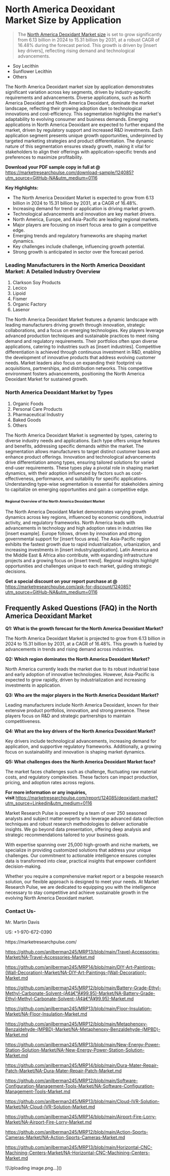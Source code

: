 <h1>North America Deoxidant Market&nbsp;Size by Application</h1><blockquote><p>The <a href="https://marketresearchpulse.com/download-sample/124085?utm_source=GitHub-NA&amp;utm_medium=0116">North America Deoxidant Market size</a> is set to grow significantly from 6.13 billion in 2024 to 15.31 billion by 2031, at a robust CAGR of 16.48% during the forecast period. This growth is driven by [insert key drivers], reflecting rising demand and technological advancements.</p></blockquote><ul><li>Soy Lecithin<li> Sunflower Lecithin<li> Others</li></ul><p>The North America Deoxidant market size by application demonstrates significant variation across key segments, driven by industry-specific requirements and advancements. Diverse applications, such as North America Deoxidant and North America Deoxidant, dominate the market landscape, reflecting their growing adoption due to technological innovations and cost-efficiency. This segmentation highlights the market's adaptability to evolving consumer and business demands. Emerging applications in North America Deoxidant are expected to further expand the market, driven by regulatory support and increased R&D investments. Each application segment presents unique growth opportunities, underpinned by targeted marketing strategies and product differentiation. The dynamic nature of this segmentation ensures steady growth, making it vital for stakeholders to align their offerings with application-specific trends and preferences to maximize profitability.</p><p><strong>Download your PDF sample copy in full at @ </strong><a href="https://marketresearchpulse.com/download-sample/124085?utm_source=GitHub-NA&amp;utm_medium=0116">https://marketresearchpulse.com/download-sample/124085?utm_source=GitHub-NA&amp;utm_medium=0116</a></p><p><strong>Key Highlights: </strong></p><ul><li>The North America Deoxidant Market is expected to grow from 6.13 billion in 2024 to 15.31 billion by 2031, at a CAGR of 16.48%.</li><li>Increasing demand for trend or application is driving market growth.</li><li>Technological advancements and innovation are key market drivers.</li><li>North America, Europe, and Asia-Pacific are leading regional markets.</li><li>Major players are focusing on insert focus area to gain a competitive edge.</li><li>Emerging trends and regulatory frameworks are shaping market dynamics.</li><li>Key challenges include challenge, influencing growth potential.</li><li>Strong growth is anticipated in sector over the forecast period.</li></ul><h3>Leading Manufacturers in the North America Deoxidant Market: A Detailed Industry Overview</h3><ol><li>Clarkson Soy Products</li><li>Lecico</li><li>Lipoid</li><li>Fismer</li><li>Organic Factory</li><li>Lasenor</li></ol><div class="flex max-w-full flex-col flex-grow"><div class="min-h-8 text-message flex w-full flex-col items-end gap-2 whitespace-normal break-words [.text-message+&amp;]:mt-5" dir="auto" data-message-author-role="assistant" data-message-id="fd8432e4-4910-450d-b182-61b7bfb0a01f" data-message-model-slug="gpt-4o"><div class="flex w-full flex-col gap-1 empty:hidden first:pt-[3px]"><div class="markdown prose w-full break-words dark:prose-invert light"><p>The North America Deoxidant Market features a dynamic landscape with leading manufacturers driving growth through innovation, strategic collaborations, and a focus on emerging technologies. Key players leverage advanced production techniques and sustainable practices to meet rising demand and regulatory requirements. Their portfolios often span diverse applications, catering to industries such as [insert industries]. Competitive differentiation is achieved through continuous investment in R&amp;D, enabling the development of innovative products that address evolving customer needs. Market leaders also focus on expanding their footprint via acquisitions, partnerships, and distribution networks. This competitive environment fosters advancements, positioning the North America Deoxidant Market for sustained growth.</p></div></div></div></div><h3>North America Deoxidant Market by Types</h3><ol><li>Organic Foods<li> Personal Care Products<li> Pharmaceutical Industry<li> Baked Goods<li> Others</li></ol><div class="flex max-w-full flex-col flex-grow"><div class="min-h-8 text-message flex w-full flex-col items-end gap-2 whitespace-normal break-words [.text-message+&amp;]:mt-5" dir="auto" data-message-author-role="assistant" data-message-id="084470be-0bb7-4664-bddf-5156b4f41249" data-message-model-slug="gpt-4o-mini"><div class="flex w-full flex-col gap-1 empty:hidden first:pt-[3px]"><div class="markdown prose w-full break-words dark:prose-invert light"><p>The North America Deoxidant Market is segmented by types, catering to diverse industry needs and applications. Each type offers unique features and benefits, addressing specific demands within the market. The segmentation allows manufacturers to target distinct customer bases and enhance product offerings. Innovation and technological advancements drive differentiation among types, ensuring tailored solutions for varied end-user requirements. These types play a pivotal role in shaping market dynamics, with their adoption influenced by factors such as cost-effectiveness, performance, and suitability for specific applications. Understanding type-wise segmentation is essential for stakeholders aiming to capitalize on emerging opportunities and gain a competitive edge.</p></div></div></div></div><h3><span style="font-size: 11px;">Regional Overview of the North America Deoxidant Market</span></h3><div class="flex max-w-full flex-col flex-grow"><div class="min-h-8 text-message flex w-full flex-col items-end gap-2 whitespace-normal break-words [.text-message+&amp;]:mt-5" dir="auto" data-message-author-role="assistant" data-message-id="e9038762-ce64-4e30-91c9-9bd413514231" data-message-model-slug="gpt-4o-mini"><div class="flex w-full flex-col gap-1 empty:hidden first:pt-[3px]"><div class="markdown prose w-full break-words dark:prose-invert light"><p>The North America Deoxidant Market demonstrates varying growth dynamics across key regions, influenced by economic conditions, industrial activity, and regulatory frameworks. North America leads with advancements in technology and high adoption rates in industries like [insert example]. Europe follows, driven by innovation and strong governmental support for [insert focus area]. The Asia-Pacific region exhibits the fastest growth due to rapid industrialization, urbanization, and increasing investments in [insert industry/application]. Latin America and the Middle East &amp; Africa also contribute, with expanding infrastructure projects and a growing focus on [insert trend]. Regional insights highlight opportunities and challenges unique to each market, guiding strategic decisions.</p></div></div></div></div><p><strong>Get a special discount on your report purchase at @ </strong><a href="https://marketresearchpulse.com/ask-for-discount/124085?utm_source=GitHub-NA&amp;utm_medium=0116">https://marketresearchpulse.com/ask-for-discount/124085?utm_source=GitHub-NA&amp;utm_medium=0116</a></p><h2>Frequently Asked Questions (FAQ) in the North America Deoxidant Market</h2><p><strong>Q1: What is the growth forecast for the North America Deoxidant Market?</strong></p><p>The North America Deoxidant Market is projected to grow from 6.13 billion in 2024 to 15.31 billion by 2031, at a CAGR of 16.48%. This growth is fueled by advancements in trends and rising demand across industries.</p><p><strong>Q2: Which region dominates the North America Deoxidant Market?</strong></p><p>North America currently leads the market due to its robust industrial base and early adoption of innovative technologies. However, Asia-Pacific is expected to grow rapidly, driven by industrialization and increasing investments in application.</p><p><strong>Q3: Who are the major players in the North America Deoxidant Market?</strong></p><p>Leading manufacturers include North America Deoxidant, known for their extensive product portfolios, innovation, and strong presence. These players focus on R&amp;D and strategic partnerships to maintain competitiveness.</p><p><strong>Q4: What are the key drivers of the North America Deoxidant Market?</strong></p><p>Key drivers include technological advancements, increasing demand for application, and supportive regulatory frameworks. Additionally, a growing focus on sustainability and innovation is shaping market dynamics.</p><p><strong>Q5: What challenges does the North America Deoxidant Market face?</strong></p><p>The market faces challenges such as challenge, fluctuating raw material costs, and regulatory complexities. These factors can impact production, pricing, and adoption rates across regions.</p><p><strong>For more information or any inquiries, visit&nbsp;</strong><a href="https://marketresearchpulse.com/report/124085/deoxidant-market?utm_source=Linkedin&utm_medium=0116">https://marketresearchpulse.com/report/124085/deoxidant-market?utm_source=Linkedin&utm_medium=0116</a></p><p>Market Research Pulse is powered by a team of over 250 seasoned analysts and subject matter experts who leverage advanced data collection techniques and robust research methodologies to deliver actionable insights. We go beyond data presentation, offering deep analysis and strategic recommendations tailored to your business goals.</p><p>With expertise spanning over 25,000 high-growth and niche markets, we specialize in providing customized solutions that address your unique challenges. Our commitment to actionable intelligence ensures complex data is transformed into clear, practical insights that empower confident decision-making.</p><p>Whether you require a comprehensive market report or a bespoke research solution, our flexible approach is designed to meet your needs. At Market Research Pulse, we are dedicated to equipping you with the intelligence necessary to stay competitive and achieve sustainable growth in the evolving North America Deoxidant market.</p><h3><strong>Contact Us-</strong></h3><p>Mr. Martin Davis</p><p>US: +1-970-672-0390</p><p>https://marketresearchpulse.com/</p><p><a href="https://github.com/anilberman245/MRP13/blob/main/Travel-Accessories-Market/NA-Travel-Accessories-Market.md">https://github.com/anilberman245/MRP13/blob/main/Travel-Accessories-Market/NA-Travel-Accessories-Market.md</a></p><p><a href="https://github.com/anilberman245/MRP14/blob/main/DIY-Art-Paintings-(Wall-Decoration)-Market/NA-DIY-Art-Paintings-(Wall-Decoration)-Market.md">https://github.com/anilberman245/MRP14/blob/main/DIY-Art-Paintings-(Wall-Decoration)-Market/NA-DIY-Art-Paintings-(Wall-Decoration)-Market.md</a></p><p><a href="https://github.com/anilberman245/MRP12/blob/main/Battery-Grade-Ethyl-Methyl-Carbonate-Solvent-(Ã¢â€°Â¥99.95)-Market/NA-Battery-Grade-Ethyl-Methyl-Carbonate-Solvent-(Ã¢â€°Â¥99.95)-Market.md">https://github.com/anilberman245/MRP12/blob/main/Battery-Grade-Ethyl-Methyl-Carbonate-Solvent-(Ã¢â€°Â¥99.95)-Market/NA-Battery-Grade-Ethyl-Methyl-Carbonate-Solvent-(Ã¢â€°Â¥99.95)-Market.md</a></p><p><a href="https://github.com/anilberman245/MRP13/blob/main/Floor-Insulation-Market/NA-Floor-Insulation-Market.md">https://github.com/anilberman245/MRP13/blob/main/Floor-Insulation-Market/NA-Floor-Insulation-Market.md</a></p><p><a href="https://github.com/anilberman245/MRP12/blob/main/Metaphenoxy-Benzaldehyde-(MPBD)-Market/NA-Metaphenoxy-Benzaldehyde-(MPBD)-Market.md">https://github.com/anilberman245/MRP12/blob/main/Metaphenoxy-Benzaldehyde-(MPBD)-Market/NA-Metaphenoxy-Benzaldehyde-(MPBD)-Market.md</a></p><p><a href="https://github.com/anilberman245/MRP13/blob/main/New-Energy-Power-Station-Solution-Market/NA-New-Energy-Power-Station-Solution-Market.md">https://github.com/anilberman245/MRP13/blob/main/New-Energy-Power-Station-Solution-Market/NA-New-Energy-Power-Station-Solution-Market.md</a></p><p><a href="https://github.com/anilberman245/MRP14/blob/main/Dura-Mater-Repair-Patch-Market/NA-Dura-Mater-Repair-Patch-Market.md">https://github.com/anilberman245/MRP14/blob/main/Dura-Mater-Repair-Patch-Market/NA-Dura-Mater-Repair-Patch-Market.md</a></p><p><a href="https://github.com/anilberman245/MRP12/blob/main/Software-Configuration-Management-Tools-Market/NA-Software-Configuration-Management-Tools-Market.md">https://github.com/anilberman245/MRP12/blob/main/Software-Configuration-Management-Tools-Market/NA-Software-Configuration-Management-Tools-Market.md</a></p><p><a href="https://github.com/anilberman245/MRP13/blob/main/Cloud-IVR-Solution-Market/NA-Cloud-IVR-Solution-Market.md">https://github.com/anilberman245/MRP13/blob/main/Cloud-IVR-Solution-Market/NA-Cloud-IVR-Solution-Market.md</a></p><p><a href="https://github.com/anilberman245/MRP14/blob/main/Airport-Fire-Lorry-Market/NA-Airport-Fire-Lorry-Market.md">https://github.com/anilberman245/MRP14/blob/main/Airport-Fire-Lorry-Market/NA-Airport-Fire-Lorry-Market.md</a></p><p><a href="https://github.com/anilberman245/MRP12/blob/main/Action-Sports-Cameras-Market/NA-Action-Sports-Cameras-Market.md">https://github.com/anilberman245/MRP12/blob/main/Action-Sports-Cameras-Market/NA-Action-Sports-Cameras-Market.md</a></p><p><a href="https://github.com/anilberman245/MRP13/blob/main/Horizontal-CNC-Machining-Centers-Market/NA-Horizontal-CNC-Machining-Centers-Market.md">https://github.com/anilberman245/MRP13/blob/main/Horizontal-CNC-Machining-Centers-Market/NA-Horizontal-CNC-Machining-Centers-Market.md</a></p>
![Uploading image.png…]()
